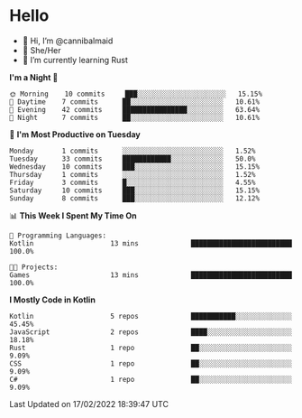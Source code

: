 # Hello
- 👋 Hi, I’m @cannibalmaid
- 👀 She/Her
- 🌱 I’m currently learning Rust

<!--START_SECTION:waka-->
**I'm a Night 🦉** 

```text
🌞 Morning    10 commits     ███░░░░░░░░░░░░░░░░░░░░░░   15.15% 
🌆 Daytime    7 commits      ██░░░░░░░░░░░░░░░░░░░░░░░   10.61% 
🌃 Evening    42 commits     ████████████████░░░░░░░░░   63.64% 
🌙 Night      7 commits      ██░░░░░░░░░░░░░░░░░░░░░░░   10.61%

```
📅 **I'm Most Productive on Tuesday** 

```text
Monday       1 commits      ░░░░░░░░░░░░░░░░░░░░░░░░░   1.52% 
Tuesday      33 commits     ████████████░░░░░░░░░░░░░   50.0% 
Wednesday    10 commits     ███░░░░░░░░░░░░░░░░░░░░░░   15.15% 
Thursday     1 commits      ░░░░░░░░░░░░░░░░░░░░░░░░░   1.52% 
Friday       3 commits      █░░░░░░░░░░░░░░░░░░░░░░░░   4.55% 
Saturday     10 commits     ███░░░░░░░░░░░░░░░░░░░░░░   15.15% 
Sunday       8 commits      ███░░░░░░░░░░░░░░░░░░░░░░   12.12%

```


📊 **This Week I Spent My Time On** 

```text
💬 Programming Languages: 
Kotlin                   13 mins             █████████████████████████   100.0%

🐱‍💻 Projects: 
Games                    13 mins             █████████████████████████   100.0%

```

**I Mostly Code in Kotlin** 

```text
Kotlin                   5 repos             ███████████░░░░░░░░░░░░░░   45.45% 
JavaScript               2 repos             ████░░░░░░░░░░░░░░░░░░░░░   18.18% 
Rust                     1 repo              ██░░░░░░░░░░░░░░░░░░░░░░░   9.09% 
CSS                      1 repo              ██░░░░░░░░░░░░░░░░░░░░░░░   9.09% 
C#                       1 repo              ██░░░░░░░░░░░░░░░░░░░░░░░   9.09%

```



 Last Updated on 17/02/2022 18:39:47 UTC
<!--END_SECTION:waka-->
